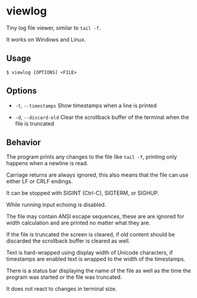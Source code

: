 # viewlog

Tiny log file viewer, similar to `tail -f`.

It works on Windows and Linux.

## Usage

```
$ viewlog [OPTIONS] <FILE>
```

## Options

- `-t`, `--timestamps` Show timestamps when a line is printed

- `-d`, `--discard-old` Clear the scrollback buffer of the terminal when the file is truncated

## Behavior

The program prints any changes to the file like `tail -f`, printing only happens when a newline is read.

Carriage returns are always ignored, this also means that the file can use either LF or CRLF endings.

It can be stopped with SIGINT (Ctrl-C), SIGTERM, or SIGHUP.

While running input echoing is disabled.

The file may contain ANSI escape sequences, these are are ignored for width calculation and are printed no matter what they are.

If the file is truncated the screen is cleared, if old content should be discarded the scrollback buffer is cleared as well.

Text is hard-wrapped using display width of Unicode characters, if timestamps are enabled text is wrapped to the width of the timestamps.

There is a status bar displaying the name of the file as well as the time the program was started or the file was truncated.

It does not react to changes in terminal size.
